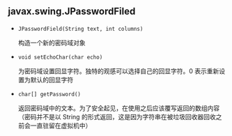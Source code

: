 ## javax.swing.JPasswordFiled

* `JPasswordField(String text, int columns)`

    构造一个新的密码域对象
    
* `void setEchoChar(char echo)`

    为密码域设置回显字符。独特的观感可以选择自己的回显字符。0 表示重新设置为默认的回显字符
    
* `char[] getPassword()`

    返回密码域中的文本。为了安全起见，在使用之后应该覆写返回的数组内容（密码并不是以 String 的形式返回，这是因为字符串在被垃圾回收器回收之前会一直驻留在虚拟机中）